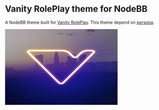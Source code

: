 Vanity RolePlay theme for NodeBB
====================

A NodeBB theme built for [Vanity RolePlay](https://vanity-rp.fr/).
This theme depend on [persona](https://github.com/NodeBB/nodebb-theme-persona).

![](screenshot.png)